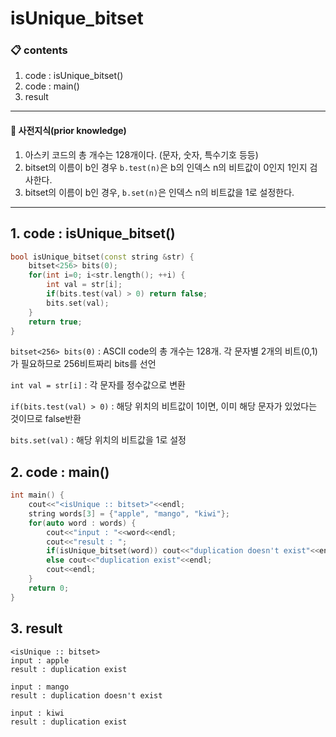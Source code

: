 # isUnique_bitset

### 📋 contents

1. code : isUnique_bitset()
2. code : main()
3. result

-----

#### 📝 사전지식(prior knowledge)

1. 아스키 코드의 총 개수는 128개이다. (문자, 숫자, 특수기호 등등)
2. bitset의 이름이 b인 경우 `b.test(n)`은 b의 인덱스 n의 비트값이 0인지 1인지 검사한다.
3. bitset의 이름이 b인 경우, `b.set(n)`은 인덱스 n의 비트값을 1로 설정한다.

---------

## 1. code : isUnique_bitset()

```c++
bool isUnique_bitset(const string &str) {
    bitset<256> bits(0);
    for(int i=0; i<str.length(); ++i) {
        int val = str[i];
        if(bits.test(val) > 0) return false;
        bits.set(val);
    }
    return true;
}
```

`bitset<256> bits(0)` : ASCII code의 총 개수는 128개. 각 문자별 2개의 비트(0,1)가 필요하므로 256비트짜리 bits를 선언

`int val = str[i]` : 각 문자를 정수값으로 변환

`if(bits.test(val) > 0)` : 해당 위치의 비트값이 1이면, 이미 해당 문자가 있었다는 것이므로 false반환

`bits.set(val)` : 해당 위치의 비트값을 1로 설정

## 2. code : main()

```c++
int main() {
    cout<<"<isUnique :: bitset>"<<endl;
    string words[3] = {"apple", "mango", "kiwi"};
    for(auto word : words) {
        cout<<"input : "<<word<<endl;
        cout<<"result : ";
        if(isUnique_bitset(word)) cout<<"duplication doesn't exist"<<endl;
        else cout<<"duplication exist"<<endl;
        cout<<endl;
    }
    return 0;
}
```

## 3. result

```
<isUnique :: bitset>
input : apple
result : duplication exist

input : mango
result : duplication doesn't exist

input : kiwi
result : duplication exist
```

